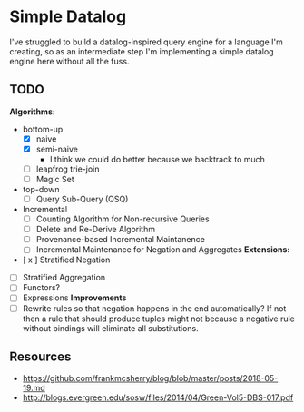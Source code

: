 # Simple Datalog

I've struggled to build a datalog-inspired query engine for a language I'm creating, so 
as an intermediate step I'm implementing a simple datalog engine here without all the fuss.


## TODO

**Algorithms:**
- bottom-up
    - [x] naive
    - [x] semi-naive
        - I think we could do better because we backtrack to much
    - [ ] leapfrog trie-join
    - [ ] Magic Set
- top-down
    - [ ] Query Sub-Query (QSQ)
- Incremental 
    - [ ] Counting Algorithm for Non-recursive Queries
    - [ ] Delete and Re-Derive Algorithm
    - [ ] Provenance-based Incremental Maintanence
    - [ ] Incremental Maintenance for Negation and Aggregates
**Extensions:**
- [ x ] Stratified Negation
- [ ] Stratified Aggregation
- [ ] Functors?
- [ ] Expressions
**Improvements**
- [ ] Rewrite rules so that negation happens in the end automatically? If not then a rule that should produce tuples might not because a negative rule without bindings will eliminate all substitutions.

## Resources

- https://github.com/frankmcsherry/blog/blob/master/posts/2018-05-19.md
- http://blogs.evergreen.edu/sosw/files/2014/04/Green-Vol5-DBS-017.pdf